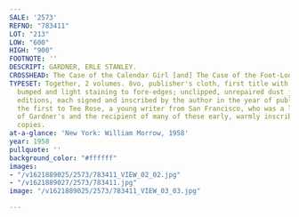 ```yaml
---
SALE: '2573'
REFNO: "783411"
LOT: "213"
LOW: "600"
HIGH: "900"
FOOTNOTE: ''
DESCRIPT: GARDNER, ERLE STANLEY.
CROSSHEAD: The Case of the Calendar Girl [and] The Case of the Foot-Loose Doll.
TYPESET: Together, 2 volumes. 8vo, publisher's cloth, first title with top corners
  bumped and light staining to fore-edges; unclipped, unrepaired dust jackets. <i>First
  editions, each signed and inscribed by the author in the year of publication,</i>
  the first to Tee Rose, a young writer from San Francisco, who was a lifelong friend
  of Gardner's and the recipient of many of these early, warmly inscribed, presentation
  copies.
at-a-glance: 'New York: William Morrow, 1958'
year: 1958
pullquote: ''
background_color: "#ffffff"
images:
- "/v1621889025/2573/783411_VIEW_02_02.jpg"
- "/v1621889027/2573/783411.jpg"
image: "/v1621889025/2573/783411_VIEW_03_03.jpg"

---
```

